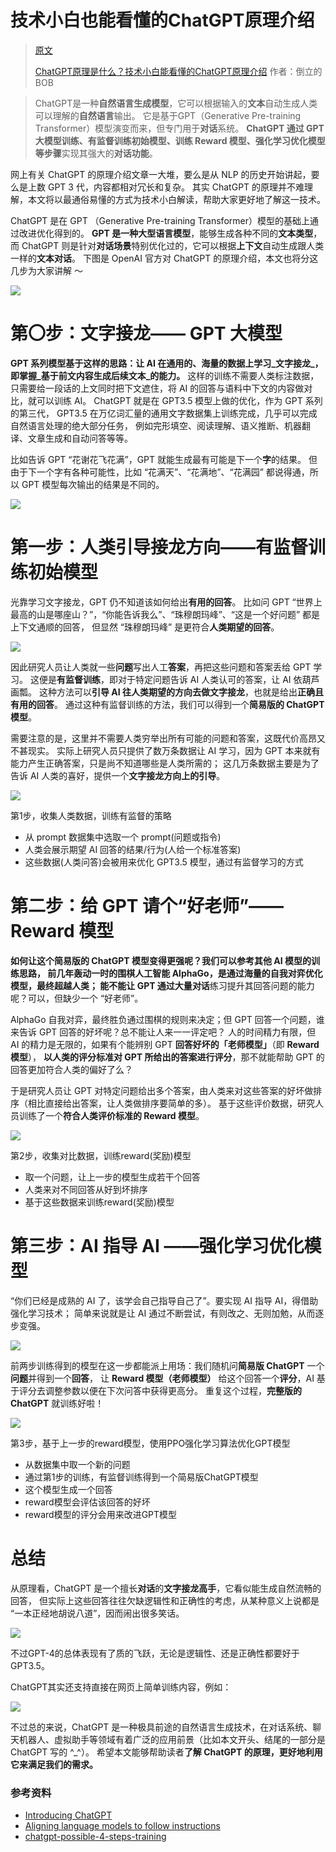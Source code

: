 

技术小白也能看懂的ChatGPT原理介绍
======
> [原文](https://mp.weixin.qq.com/s/Q2ZXny8U1miFQs4u_brQVg)
> 
> [ChatGPT原理是什么？技术小白能看懂的ChatGPT原理介绍](https://www.nolibox.com/creator_articles/principle_of_ChatGPT.html)
> 作者：倒立的 BOB

> ChatGPT是一种**自然语言生成模型**，它可以根据输入的**文本**自动生成人类可以理解的**自然语言**输出。
> 它是基于GPT（Generative Pre-training Transformer）模型演变而来，但专门用于**对话**系统。
> **ChatGPT 通过 GPT 大模型训练、有监督训练初始模型、训练 Reward 模型、强化学习优化模型 等步骤**实现其强大的**对话功能**。


网上有关 ChatGPT 的原理介绍文章一大堆，要么是从 NLP 的历史开始讲起，要么是上数 GPT 3 代，内容都相对冗长和复杂。
其实 ChatGPT 的原理并不难理解，本文将以最通俗易懂的方式为技术小白解读，帮助大家更好地了解这一技术。

ChatGPT 是在 GPT （Generative Pre-training Transformer）模型的基础上通过改进优化得到的。
**GPT 是一种大型语言模型**，能够生成各种不同的**文本类型**，
而 ChatGPT 则是针对**对话场景**特别优化过的，它可以根据**上下文**自动生成跟人类一样的**文本对话**。
下图是 OpenAI 官方对 ChatGPT 的原理介绍，本文也将分这几步为大家讲解 ～

![](images/1.1.OpenAI官方对ChatGPT的原理介绍.png)


# 第〇步：文字接龙—— GPT 大模型
**GPT 系列模型基于这样的思路：让 AI 在通用的、海量的数据上学习_文字接龙_，即掌握_基于前文内容生成后续文本_的能力。**
这样的训练不需要人类标注数据，只需要给一段话的上文同时把下文遮住，将 AI 的回答与语料中下文的内容做对比，就可以训练 AI。
ChatGPT 就是在 GPT3.5 模型上做的优化，作为 GPT 系列的第三代，
GPT3.5 在万亿词汇量的通用文字数据集上训练完成，几乎可以完成自然语言处理的绝大部分任务，
例如完形填空、阅读理解、语义推断、机器翻译、文章生成和自动问答等等。

比如告诉 GPT “花谢花飞花满”，GPT 就能生成最有可能是下一个**字**的结果。
但由于下一个字有各种可能性，比如 “花满天”、“花满地”、“花满园” 都说得通，所以 GPT 模型每次输出的结果是不同的。

![](images/1.2.文字接龙——GPT大模型.png)


# 第一步：人类引导接龙方向——有监督训练初始模型
光靠学习文字接龙，GPT 仍不知道该如何给出**有用的回答**。
比如问 GPT “世界上最高的山是哪座山？”，“你能告诉我么”、“珠穆朗玛峰”、“这是一个好问题” 都是上下文通顺的回答，
但显然 “珠穆朗玛峰” 是更符合**人类期望的回答**。

![](images/1.3.人类引导接龙方向——有监督训练初始模型.png)

因此研究人员让人类就一些**问题**写出人工**答案**，再把这些问题和答案丢给 GPT 学习。
这便是**有监督训练**，即对于特定问题告诉 AI 人类认可的答案，让 AI 依葫芦画瓢。
这种方法可以**引导 AI 往人类期望的方向去做文字接龙**，也就是给出**正确且有用的回答**。
通过这种有监督训练的方法，我们可以得到一个**简易版的 ChatGPT 模型**。

需要注意的是，这里并不需要人类穷举出所有可能的问题和答案，这既代价高昂又不甚现实。
实际上研究人员只提供了数万条数据让 AI 学习，因为 GPT 本来就有能力产生正确答案，只是尚不知道哪些是人类所需的；
这几万条数据主要是为了告诉 AI 人类的喜好，提供一个**文字接龙方向上的引导**。

![](images/1.4.第1步.收集人类数据-训练有监督的策略.png)

第1步，收集人类数据，训练有监督的策略
* 从 prompt 数据集中选取一个 prompt(问题或指令)
* 人类会展示期望 AI 回答的结果/行为(人给一个标准答案)
* 这些数据(人类问答)会被用来优化 GPT3.5 模型，通过有监督学习的方式


# 第二步：给 GPT 请个“好老师”—— Reward 模型
**如何让这个简易版的 ChatGPT 模型变得更强呢？**我们可以参考其他 AI 模型的训练思路，
前几年轰动一时的围棋人工智能 AlphaGo，是通过海量的自我对弈优化模型，最终超越人类；
能不能让 GPT 通过大量**对话**练习提升其回答问题的能力呢？可以，但缺少一个 “好老师”。

AlphaGo 自我对弈，最终胜负通过围棋的规则来决定；但 GPT 回答一个问题，谁来告诉 GPT 回答的好坏呢？总不能让人来一一评定吧？
人的时间精力有限，但 AI 的精力是无限的，如果有个能辨别 GPT **回答好坏的「老师模型」**（即 **Reward 模型**），
**以人类的评分标准对 GPT 所给出的答案进行评分**，那不就能帮助 GPT 的回答更加符合人类的偏好了么？

于是研究人员让 GPT 对特定问题给出多个答案，由人类来对这些答案的好坏做排序（相比直接给出答案，让人类做排序要简单的多）。
基于这些评价数据，研究人员训练了一个**符合人类评价标准的 Reward 模型**。

![](images/1.5.第2步.收集对比数据-训练reward奖励模型.png)

第2步，收集对比数据，训练reward(奖励)模型
* 取一个问题，让上一步的模型生成若干个回答
* 人类来对不同回答从好到坏排序
* 基于这些数据来训练reward(奖励)模型


# 第三步：AI 指导 AI ——强化学习优化模型
“你们已经是成熟的 AI 了，该学会自己指导自己了”。要实现 AI 指导 AI，得借助强化学习技术；
简单来说就是让 AI 通过不断尝试，有则改之、无则加勉，从而逐步变强。

![](images/1.6.AI指导AI——强化学习优化模型.png)

前两步训练得到的模型在这一步都能派上用场：我们随机问**简易版 ChatGPT** 一个**问题**并得到一个**回答**，
让 **Reward 模型（老师模型）** 给这个回答一个**评分**，AI 基于评分去调整参数以便在下次问答中获得更高分。
重复这个过程，**完整版的 ChatGPT** 就训练好啦！

![](images/1.7.第3步.基于上一步的reward模型-使用PPO强化学习算法优化GPT模型.png)

第3步，基于上一步的reward模型，使用PPO强化学习算法优化GPT模型
* 从数据集中取一个新的问题
* 通过第1步的训练，有监督训练得到一个简易版ChatGPT模型
* 这个模型生成一个回答
* reward模型会评估该回答的好坏
* reward模型的评分会用来改进GPT模型


# 总结
从原理看，ChatGPT 是一个擅长**对话**的**文字接龙高手**，它看似能生成自然流畅的回答，
但实际上这些回答往往欠缺逻辑性和正确性的考虑，从某种意义上说都是 “一本正经地胡说八道”，因而闹出很多笑话。

![](images/1.8.一本正经地胡说八道.png)

不过GPT-4的总体表现有了质的飞跃，无论是逻辑性、还是正确性都要好于GPT3.5。

ChatGPT其实还支持直接在网页上简单训练内容，例如：

![](images/1.9.在网页上简单训练内容.png)

不过总的来说，ChatGPT 是一种极具前途的自然语言生成技术，在对话系统、聊天机器人、虚拟助手等领域有着广泛的应用前景（比如本文开头、结尾的一部分是 ChatGPT 写的 ^_^）。
希望本文能够帮助读者**了解 ChatGPT 的原理，更好地利用它来满足我们的需求。**


### 参考资料
* [Introducing ChatGPT](https://openai.com/blog/chatgpt)
* [Aligning language models to follow instructions](https://openai.com/research/instruction-following)
* [chatgpt-possible-4-steps-training](https://www.inside.com.tw/article/30032-chatgpt-possible-4-steps-training)


